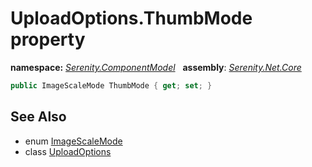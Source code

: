 # UploadOptions.ThumbMode property
**namespace:** *[Serenity.ComponentModel](../../README.md#serenity.componentmodel-namespace)*   **assembly**: *[Serenity.Net.Core](../../README.md)*

```csharp
public ImageScaleMode ThumbMode { get; set; }
```

## See Also

* enum [ImageScaleMode](../../Serenity.Web/ImageScaleMode.md)
* class [UploadOptions](../UploadOptions.md)